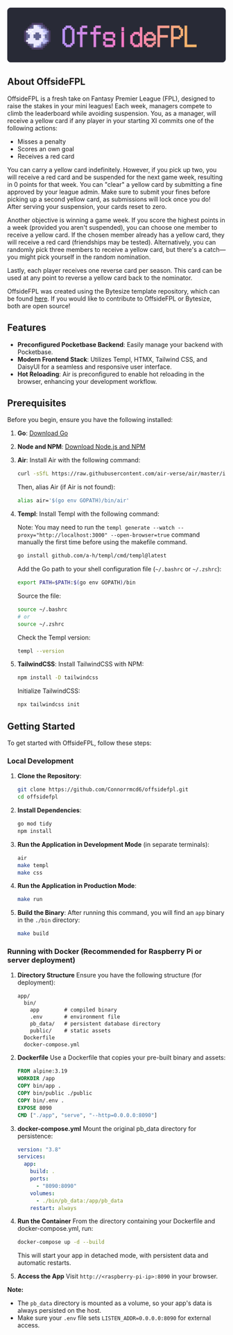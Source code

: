 <p align="center">
   <img src="https://github.com/Connorrmcd6/offsidefpl/blob/main/public/assets/offside_banner.svg" alt="OffsideFPL logo" width="750"/>
</p>

## About OffsideFPL

OffsideFPL is a fresh take on Fantasy Premier League (FPL), designed to raise the stakes in your mini leagues! Each week, managers compete to climb the leaderboard while avoiding suspension. You, as a manager, will receive a yellow card if any player in your starting XI commits one of the following actions:

- Misses a penalty
- Scores an own goal
- Receives a red card

You can carry a yellow card indefinitely. However, if you pick up two, you will receive a red card and be suspended for the next game week, resulting in 0 points for that week. You can "clear" a yellow card by submitting a fine approved by your league admin. Make sure to submit your fines before picking up a second yellow card, as submissions will lock once you do! After serving your suspension, your cards reset to zero.

Another objective is winning a game week. If you score the highest points in a week (provided you aren't suspended), you can choose one member to receive a yellow card. If the chosen member already has a yellow card, they will receive a red card (friendships may be tested). Alternatively, you can randomly pick three members to receive a yellow card, but there's a catch—you might pick yourself in the random nomination.

Lastly, each player receives one reverse card per season. This card can be used at any point to reverse a yellow card back to the nominator.

OffsideFPL was created using the Bytesize template repository, which can be found [here](https://github.com/cmcd97/bytesize). If you would like to contribute to OffsideFPL or Bytesize, both are open source!

## Features

- **Preconfigured Pocketbase Backend**: Easily manage your backend with Pocketbase.
- **Modern Frontend Stack**: Utilizes Templ, HTMX, Tailwind CSS, and DaisyUI for a seamless and responsive user interface.
- **Hot Reloading**: Air is preconfigured to enable hot reloading in the browser, enhancing your development workflow.

## Prerequisites

Before you begin, ensure you have the following installed:

1. **Go**: [Download Go](https://go.dev/dl/)
2. **Node and NPM**: [Download Node.js and NPM](https://nodejs.org/en)
3. **Air**: Install Air with the following command:
   ```sh
   curl -sSfL https://raw.githubusercontent.com/air-verse/air/master/install.sh | sh -s -- -b $(go env GOPATH)/bin
   ```
   Then, alias Air (if Air is not found):
   ```sh
   alias air='$(go env GOPATH)/bin/air'
   ```
4. **Templ**: Install Templ with the following command:

   Note: You may need to run the `templ generate --watch --proxy="http://localhost:3000" --open-browser=true` command manually the first time before using the makefile command.

   ```sh
   go install github.com/a-h/templ/cmd/templ@latest
   ```

   Add the Go path to your shell configuration file (`~/.bashrc` or `~/.zshrc`):

   ```sh
   export PATH=$PATH:$(go env GOPATH)/bin
   ```

   Source the file:

   ```sh
   source ~/.bashrc
   # or
   source ~/.zshrc
   ```

   Check the Templ version:

   ```sh
   templ --version
   ```

5. **TailwindCSS**: Install TailwindCSS with NPM:
   ```sh
   npm install -D tailwindcss
   ```
   Initialize TailwindCSS:
   ```sh
   npx tailwindcss init
   ```

## Getting Started

To get started with OffsideFPL, follow these steps:

### Local Development

1. **Clone the Repository**:

   ```sh
   git clone https://github.com/Connorrmcd6/offsidefpl.git
   cd offsidefpl
   ```

2. **Install Dependencies**:

   ```sh
   go mod tidy
   npm install
   ```

3. **Run the Application in Development Mode** (in separate terminals):

   ```sh
   air
   make templ
   make css
   ```

4. **Run the Application in Production Mode**:

   ```sh
   make run
   ```

5. **Build the Binary**:
   After running this command, you will find an `app` binary in the `./bin` directory:
   ```sh
   make build
   ```

### Running with Docker (Recommended for Raspberry Pi or server deployment)

1. **Directory Structure**
   Ensure you have the following structure (for deployment):

   ```
   app/
     bin/
       app        # compiled binary
       .env       # environment file
       pb_data/   # persistent database directory
       public/    # static assets
     Dockerfile
     docker-compose.yml
   ```

2. **Dockerfile**
   Use a Dockerfile that copies your pre-built binary and assets:

   ```dockerfile
   FROM alpine:3.19
   WORKDIR /app
   COPY bin/app .
   COPY bin/public ./public
   COPY bin/.env .
   EXPOSE 8090
   CMD ["./app", "serve", "--http=0.0.0.0:8090"]
   ```

3. **docker-compose.yml**
   Mount the original pb_data directory for persistence:

   ```yaml
   version: "3.8"
   services:
     app:
       build: .
       ports:
         - "8090:8090"
       volumes:
         - ./bin/pb_data:/app/pb_data
       restart: always
   ```

4. **Run the Container**
   From the directory containing your Dockerfile and docker-compose.yml, run:

   ```sh
   docker-compose up -d --build
   ```

   This will start your app in detached mode, with persistent data and automatic restarts.

5. **Access the App**
   Visit `http://<raspberry-pi-ip>:8090` in your browser.

**Note:**

- The `pb_data` directory is mounted as a volume, so your app's data is always persisted on the host.
- Make sure your `.env` file sets `LISTEN_ADDR=0.0.0.0:8090` for external access.

